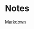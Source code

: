 # Notes

[Markdown](https://github.com/joaofbjesus/notes/blob/91d0d7f4a97588f6009358a6d6cc389c1da767c9/exemploMarkdown.md)
